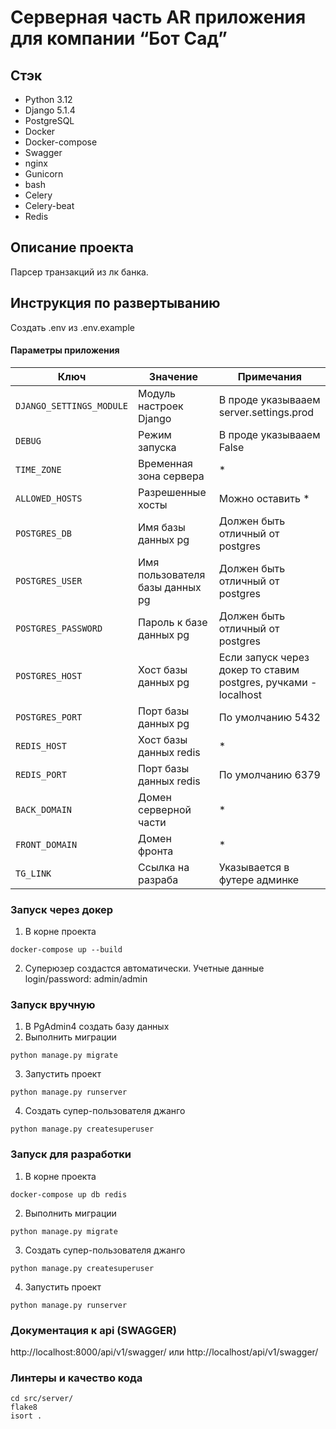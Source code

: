 # Серверная часть AR приложения для компании “Бот Сад”

## Стэк

- Python 3.12
- Django 5.1.4
- PostgreSQL
- Docker
- Docker-compose
- Swagger
- nginx
- Gunicorn
- bash
- Celery
- Celery-beat
- Redis

## Описание проекта

Парсер транзакций из лк банка.

## Инструкция по развертыванию

Создать .env из .env.example

#### Параметры приложения

| Ключ                     | Значение                        | Примечания                                                      |
|--------------------------|---------------------------------|-----------------------------------------------------------------|
| `DJANGO_SETTINGS_MODULE` | Модуль настроек Django          | В проде указывааем server.settings.prod                         |
| `DEBUG`                  | Режим запуска                   | В проде указывааем False                                        |
| `TIME_ZONE`              | Временная зона сервера          | *                                                               |
| `ALLOWED_HOSTS`          | Разрешенные хосты               | Можно оставить *                                                |
| `POSTGRES_DB`            | Имя базы данных pg              | Должен быть отличный от postgres                                |
| `POSTGRES_USER`          | Имя пользователя базы данных pg | Должен быть отличный от postgres                                |
| `POSTGRES_PASSWORD`      | Пароль к базе данных pg         | Должен быть отличный от postgres                                |
| `POSTGRES_HOST`          | Хост базы данных pg             | Если запуск через докер то ставим postgres, ручками - localhost |
| `POSTGRES_PORT`          | Порт базы данных pg             | По умолчанию 5432                                               |
| `REDIS_HOST`             | Хост базы данных redis          | *                                                               |
| `REDIS_PORT`             | Порт базы данных redis          | По умолчанию 6379                                               |
| `BACK_DOMAIN`            | Домен серверной части           | *                                                               |
| `FRONT_DOMAIN`           | Домен фронта                    | *                                                               |
| `TG_LINK`                | Ссылка на разраба               | Указывается в футере админке                                    |

### Запуск через докер

1. В корне проекта

```shell
docker-compose up --build
```

2. Суперюзер создастся автоматически. Учетные данные login/password: admin/admin

### Запуск вручную

1. В PgAdmin4 создать базу данных
2. Выполнить миграции

```shell
python manage.py migrate
```

3. Запустить проект

```shell
python manage.py runserver
```

4. Создать супер-пользователя джанго

```shell
python manage.py createsuperuser
```

### Запуск для разработки

1. В корне проекта

```shell
docker-compose up db redis
```

2. Выполнить миграции

```shell
python manage.py migrate
```

3. Создать супер-пользователя джанго

```shell
python manage.py createsuperuser
```

4. Запустить проект

```shell
python manage.py runserver
```

### Документация к api (SWAGGER)

http://localhost:8000/api/v1/swagger/ или http://localhost/api/v1/swagger/

### Линтеры и качество кода

```shell
cd src/server/
flake8
isort .
```
